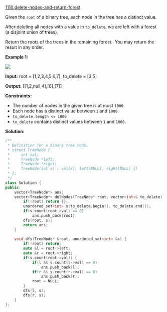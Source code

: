 [1110.delete-nodes-and-return-forest](https://leetcode.com/problems/delete-nodes-and-return-forest/)  

Given the `root` of a binary tree, each node in the tree has a distinct value.

After deleting all nodes with a value in `to_delete`, we are left with a forest (a disjoint union of trees).

Return the roots of the trees in the remaining forest.  You may return the result in any order.

**Example 1:**

**![](https://assets.leetcode.com/uploads/2019/07/01/screen-shot-2019-07-01-at-53836-pm.png)**

  
**Input:** root = \[1,2,3,4,5,6,7\], to\_delete = \[3,5\]
  
**Output:** \[\[1,2,null,4\],\[6\],\[7\]\]
  

**Constraints:**

*   The number of nodes in the given tree is at most `1000`.
*   Each node has a distinct value between `1` and `1000`.
*   `to_delete.length <= 1000`
*   `to_delete` contains distinct values between `1` and `1000`.  



**Solution:**  

```cpp
/**
 * Definition for a binary tree node.
 * struct TreeNode {
 *     int val;
 *     TreeNode *left;
 *     TreeNode *right;
 *     TreeNode(int x) : val(x), left(NULL), right(NULL) {}
 * };
 */
class Solution {
public:
    vector<TreeNode*> ans;
    vector<TreeNode*> delNodes(TreeNode* root, vector<int>& to_delete) {
        if(!root) return {};
        unordered_set<int> s(to_delete.begin(), to_delete.end());
        if(s.count(root->val) == 0)
            ans.push_back(root);
        dfs(root, s);
        return ans;
    }
    
    void dfs(TreeNode* &root, unordered_set<int> &s) {
        if(!root) return;
        auto &l = root->left;
        auto &r = root->right;
        if(s.count(root->val)) {
            if(l && s.count(l->val) == 0)
                ans.push_back(l);
            if(r && s.count(r->val) == 0)
                ans.push_back(r);
            root = NULL;
        }
        dfs(l, s);
        dfs(r, s);
    }
};
```
      
